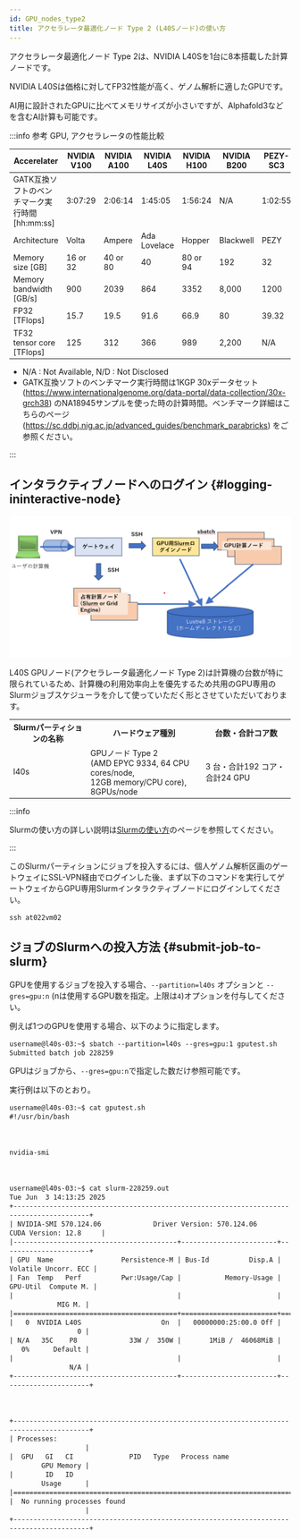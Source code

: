 ```yaml
---
id: GPU_nodes_type2
title: アクセラレータ最適化ノード Type 2 (L40Sノード)の使い方
---
```


アクセラレータ最適化ノード Type 2は、NVIDIA L40Sを1台に8本搭載した計算ノードです。

NVIDIA L40Sは価格に対してFP32性能が高く、ゲノム解析に適したGPUです。

AI用に設計されたGPUに比べてメモリサイズが小さいですが、Alphafold3などを含むAI計算も可能です。


:::info 参考 GPU, アクセラレータの性能比較

| Accerelater  | NVIDIA V100 | NVIDIA A100 | NVIDIA L40S | NVIDIA H100 | NVIDIA B200 | PEZY-SC3 | 
|--------------|-------------|-------------|-------------|-------------|-------------|----------|
| GATK互換ソフトのベンチマーク実行時間 [hh:mm:ss] | 3:07:29 | 2:06:14 | 1:45:05 | 1:56:24 | N/A    | 1:02:55      |
| Architecture | Volta       | Ampere      | Ada Lovelace| Hopper      | Blackwell   | PEZY     |
| Memory size [GB]       | 16 or 32 | 40 or 80 | 40         | 80 or 94   | 192         |  32      | 
| Memory bandwidth [GB/s] | 900 | 2039 | 864         | 3352        | 8,000         | 1200     |
| FP32 [TFlops]        | 15.7  | 19.5      | 91.6        | 66.9        | 80         | 39.32    |
| TF32 tensor core [TFlops] | 125     | 312         | 366         | 989         | 2,200         | N/A      |

- N/A : Not Available, N/D : Not Disclosed
- GATK互換ソフトのベンチマーク実行時間は1KGP 30xデータセット(https://www.internationalgenome.org/data-portal/data-collection/30x-grch38) のNA18945サンプルを使った時の計算時間。ベンチマーク詳細はこちらのページ (https://sc.ddbj.nig.ac.jp/advanced_guides/benchmark_parabricks) をご参照ください。

:::


## インタラクティブノードへのログイン {#logging-ininteractive-node}


![](pg_gpu_slurm.png)


L40S GPUノード(アクセラレータ最適化ノード Type 2)は計算機の台数が特に限られているため、計算機の利用効率向上を優先するため共用のGPU専用のSlurmジョブスケジューラを介して使っていただく形とさせていただいております。


<table>
<tr>
<th>Slurmパーティションの名称</th>
<th>ハードウェア種別</th>
<th>台数・合計コア数</th>
</tr>

<tr>
<td>l40s</td>
<td>
GPUノード Type 2<br />
(AMD EPYC 9334, 64 CPU cores/node, <br />
12GB memory/CPU core), 8GPUs/node
</td>
<td>3 台・合計192 コア・合計24 GPU</td>
</tr>

</table>


:::info

Slurmの使い方の詳しい説明は[Slurmの使い方](/guides/software/JobScheduler/Slurm/)のページを参照してください。

:::


このSlurmパーティションにジョブを投入するには、個人ゲノム解析区画のゲートウェイにSSL-VPN経由でログインした後、まず以下のコマンドを実行してゲートウェイからGPU専用Slurmインタラクティブノードにログインしてください。

```
ssh at022vm02
```



## ジョブのSlurmへの投入方法 {#submit-job-to-slurm}


GPUを使用するジョブを投入する場合、`--partition=l40s` オプションと `--gres=gpu:n` (nは使用するGPU数を指定。上限は`4`)オプションを付与してください。


例えば1つのGPUを使用する場合、以下のように指定します。

```
username@l40s-03:~$ sbatch --partition=l40s --gres=gpu:1 gputest.sh
Submitted batch job 228259
```

GPUはジョブから、`--gres=gpu:n`で指定した数だけ参照可能です。



実行例は以下のとおり。

```
username@l40s-03:~$ cat gputest.sh
#!/usr/bin/bash



nvidia-smi



username@l40s-03:~$ cat slurm-228259.out
Tue Jun  3 14:13:25 2025
+-----------------------------------------------------------------------------------------+
| NVIDIA-SMI 570.124.06             Driver Version: 570.124.06
CUDA Version: 12.8     |
|-----------------------------------------+------------------------+----------------------+
| GPU  Name                 Persistence-M | Bus-Id          Disp.A |
Volatile Uncorr. ECC |
| Fan  Temp   Perf          Pwr:Usage/Cap |           Memory-Usage |
GPU-Util  Compute M. |
|                                         |                        |
            MIG M. |
|=========================================+========================+======================|
|   0  NVIDIA L40S                    On  |   00000000:25:00.0 Off |
                 0 |
| N/A   35C    P8             33W /  350W |       1MiB /  46068MiB |
   0%      Default |
|                                         |                        |
               N/A |
+-----------------------------------------+------------------------+----------------------+



+-----------------------------------------------------------------------------------------+
| Processes:
                   |
|  GPU   GI   CI              PID   Type   Process name
        GPU Memory |
|        ID   ID
        Usage      |
|=========================================================================================|
|  No running processes found
                   |
+-----------------------------------------------------------------------------------------+
```



